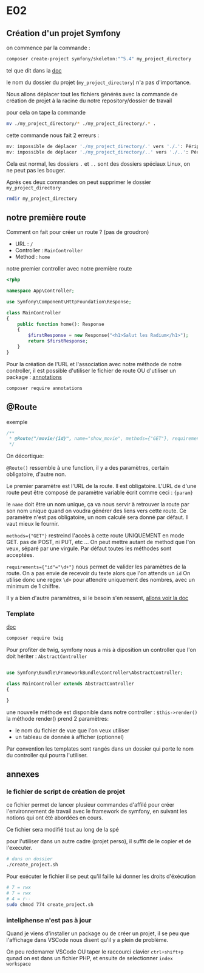 # E02

## Création d'un projet Symfony

on commence par la commande :

```bash
composer create-project symfony/skeleton:"^5.4" my_project_directory
```

 tel que dit dans la [doc](https://symfony.com/doc/5.4/setup.html#creating-symfony-applications)

le nom du dossier du projet (`my_project_directory`) n'a pas d'importance.

Nous allons déplacer tout les fichiers générés avec la commande de création de projet à la racine du notre repository/dossier de travail

pour cela on tape la commande

```bash
mv ./my_project_directory/* ./my_project_directory/.* .
```

cette commande nous fait 2 erreurs :

```bash
mv: impossible de déplacer './my_project_directory/.' vers './.': Périphérique ou ressource occupé
mv: impossible de déplacer './my_project_directory/..' vers './..': Périphérique ou ressource occupé
```

Cela est normal, les dossiers `.` et `..` sont des dossiers spéciaux Linux, on ne peut pas les bouger.

Après ces deux commandes on peut supprimer le dossier `my_project_directory`

```bash
rmdir my_project_directory
```

## notre première route

Comment on fait pour créer un route ? (pas de groudron)

* URL : `/`
* Controller : `MainController`
* Method : `home`

notre premier controller avec notre première route

```php
<?php

namespace App\Controller;

use Symfony\Component\HttpFoundation\Response;

class MainController
{
    public function home(): Response
    {
        $firstResponse = new Response("<h1>Salut les Radium</h1>");
        return $firstResponse;
    }
}
```

Pour la création de l'URL et l'association avec notre méthode de notre controller, il est possible d'utiliser le fichier de route OU d'utiliser un package : [annotations](https://symfony.com/doc/5.4/page_creation.html#annotation-routes)

```bash
composer require annotations
```

## @Route

exemple

```php
/**
 * @Route("/movie/{id}", name="show_movie", methods={"GET"}, requirements={"id"="\d+"})
 */
```

On décortique:

`@Route()` ressemble à une function, il y a des paramètres, certain obligatoire, d'autre non.

Le premier paramètre est l'URL de la route. Il est obligatoire.
L'URL de d'une route peut être composé de paramètre variable écrit comme ceci : `{param}`

le `name` doit être un nom unique, ça va nous servir à retrouver la route par son nom unique quand on voudra générer des liens vers cette route.
Ce paramètre n'est pas obligatoire, un nom calculé sera donné par défaut.
Il vaut mieux le fournir.

`methods={"GET"}` restreind l'accès à cette route UNIQUEMENT en mode GET. pas de POST, ni PUT, etc ...
On peut mettre autant de method que l'on veux, séparé par une virgule.
Par défaut toutes les méthodes sont acceptées.

`requirements={"id"="\d+"}` nous permet de valider les paramètres de la route.
On a pas envie de recevoir du texte alors que l'on attends un `id`
On utilise donc une regex `\d+` pour attendre uniquement des nombres, avec un minimum de 1 chiffre.

Il y a bien d'autre paramètres, si le besoin s'en ressent, [allons voir la doc](https://symfony.com/doc/5.4/routing.html)

### Template

[doc](https://symfony.com/doc/5.4/page_creation.html#rendering-a-template)

```bash
composer require twig
```

Pour profiter de twig, symfony nous a mis à diposition un controller que l'on doit hériter : `AbstractController`

```php

use Symfony\Bundle\FrameworkBundle\Controller\AbstractController;

class MainController extends AbstractController
{

}
```

une nouvelle méthode est disponible dans notre controller : `$this->render()`
la méthode render() prend 2 paramètres:

* le nom du fichier de vue que l'on veux utiliser
* un tableau de donnée à afficher (optionnel)

Par convention les templates sont rangés dans un dossier qui porte le nom du controller qui pourra l'utiliser.

## annexes

### le fichier de script de création de projet

ce fichier permet de lancer plusieur commandes d'affilé pour créer l'environnement de travail avec le framework de symfony, en suivant les notions qui ont été abordées en cours.

Ce fichier sera modifié tout au long de la spé

pour l'utiliser dans un autre cadre (projet perso), il suffit de le copier et de l'executer.

```bash
# dans un dossier
./create_project.sh
```

Pour exécuter le fichier il se peut qu'il faille lui donner les droits d'éxécution

```bash
# 7 = rwx
# 7 = rwx
# 4 = r--
sudo chmod 774 create_project.sh
```

### inteliphense n'est pas à jour

Quand je viens d'installer un package ou de créer un projet, il se peu que l'affichage dans VSCode nous disent qu'il y a plein de problème.

On peu redemarrer VSCode OU taper le raccourci clavier `ctrl+shift+p` qunad on est dans un fichier PHP, et ensuite de selectionner `index workspace`
